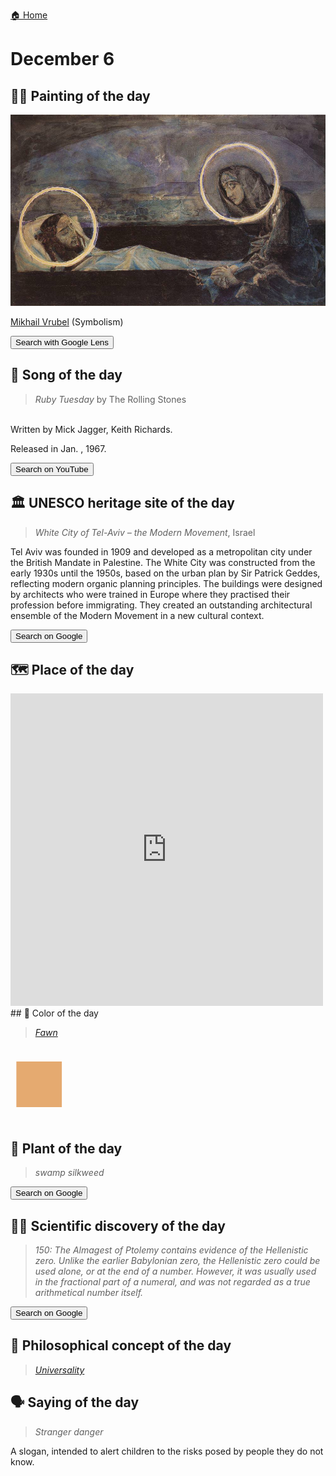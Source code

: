 
[🏠 Home](../../index.md)

# December 6

## 🧑‍🎨 Painting of the day

<img width="600" src="../img/Mikhail_Vrubel_5.jpg">

[Mikhail Vrubel](http://en.wikipedia.org/wiki/Mikhail_Vrubel) (Symbolism)

<button class="btn btn-success"
onclick=" window.open('https://lens.google.com/uploadbyurl?url=https://iretes.github.io/one-a-day/data/img/Mikhail_Vrubel_5.jpg','_blank')">
Search with Google Lens
</button>

## 🎼 Song of the day

> *Ruby Tuesday*
by The Rolling Stones

<br />Written by Mick Jagger, Keith Richards.

Released in Jan. , 1967.

<button class="btn btn-success"
onclick=" window.open('http://www.youtube.com/search?q=Ruby Tuesday by The Rolling Stones','_blank')">
Search on YouTube
</button>

## 🏛️ UNESCO heritage site of the day

> *White City of Tel-Aviv – the Modern Movement*, Israel

<p>Tel Aviv was founded in 1909 and developed as a metropolitan city under the British Mandate in Palestine. The White City was constructed from the early 1930s until the 1950s, based on the urban plan by Sir Patrick Geddes, reflecting modern organic planning principles. The buildings were designed by architects who were trained in Europe where they practised their profession before immigrating. They created an outstanding architectural ensemble of the Modern Movement in a new cultural context.</p>

<button class="btn btn-success"
onclick=" window.open('http://www.google.com/search?q=White City of Tel-Aviv – the Modern Movement','_blank')">
Search on Google
</button>

## 🗺️ Place of the day

<iframe
src="https://www.mapcrunch.com"
name="mapcrunch"
width="500"
height="500"
allowTransparency="true"
scrolling="no"
frameborder="0"
>
</iframe>
## 🎨 Color of the day

> *[Fawn](https://en.wikipedia.org/wiki/Fawn_(colour))*

<div style="color:#E5AA70; font-size: 100px;">&#9632;</div>

## 🌿 Plant of the day

> *swamp silkweed*

<button class="btn btn-success"
onclick=" window.open('http://www.google.com/search?q=swamp silkweed','_blank')">
Search on Google
</button>

## 🧑‍🔬 Scientific discovery of the day

> *150: The Almagest of Ptolemy contains evidence of the Hellenistic zero. Unlike the earlier Babylonian zero, the Hellenistic zero could be used alone, or at the end of a number. However, it was usually used in the fractional part of a numeral, and was not regarded as a true arithmetical number itself.*

<button class="btn btn-success"
onclick=" window.open('http://www.google.com/search?q=150: The Almagest of Ptolemy contains evidence of the Hellenistic zero. Unlike the earlier Babylonian zero, the Hellenistic zero could be used alone, or at the end of a number. However, it was usually used in the fractional part of a numeral, and was not regarded as a true arithmetical number itself.','_blank')"> 
Search on Google
</button>

## 💭 Philosophical concept of the day

> *[Universality](https://en.wikipedia.org/wiki/Universality_(philosophy))*

## 🗣️ Saying of the day

> *Stranger danger*

A slogan, intended to alert children to the risks posed by people they do not know. 
